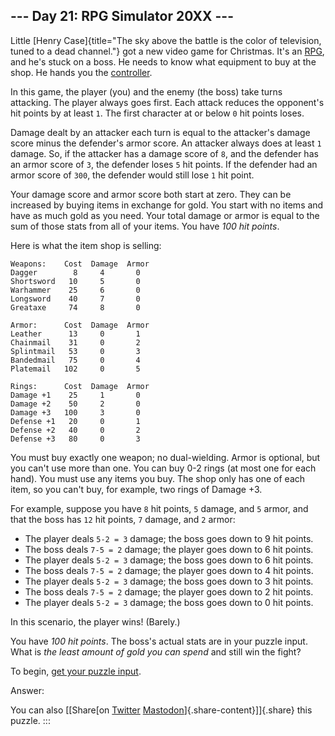 ## \-\-- Day 21: RPG Simulator 20XX \-\--

Little [Henry
Case]{title="The sky above the battle is the color of television, tuned to a dead channel."}
got a new video game for Christmas. It\'s an
[RPG](https://en.wikipedia.org/wiki/Role-playing_video_game), and he\'s
stuck on a boss. He needs to know what equipment to buy at the shop. He
hands you the
[controller](https://en.wikipedia.org/wiki/Game_controller).

In this game, the player (you) and the enemy (the boss) take turns
attacking. The player always goes first. Each attack reduces the
opponent\'s hit points by at least `1`. The first character at or below
`0` hit points loses.

Damage dealt by an attacker each turn is equal to the attacker\'s damage
score minus the defender\'s armor score. An attacker always does at
least `1` damage. So, if the attacker has a damage score of `8`, and the
defender has an armor score of `3`, the defender loses `5` hit points.
If the defender had an armor score of `300`, the defender would still
lose `1` hit point.

Your damage score and armor score both start at zero. They can be
increased by buying items in exchange for gold. You start with no items
and have as much gold as you need. Your total damage or armor is equal
to the sum of those stats from all of your items. You have *100 hit
points*.

Here is what the item shop is selling:

    Weapons:    Cost  Damage  Armor
    Dagger        8     4       0
    Shortsword   10     5       0
    Warhammer    25     6       0
    Longsword    40     7       0
    Greataxe     74     8       0

    Armor:      Cost  Damage  Armor
    Leather      13     0       1
    Chainmail    31     0       2
    Splintmail   53     0       3
    Bandedmail   75     0       4
    Platemail   102     0       5

    Rings:      Cost  Damage  Armor
    Damage +1    25     1       0
    Damage +2    50     2       0
    Damage +3   100     3       0
    Defense +1   20     0       1
    Defense +2   40     0       2
    Defense +3   80     0       3

You must buy exactly one weapon; no dual-wielding. Armor is optional,
but you can\'t use more than one. You can buy 0-2 rings (at most one for
each hand). You must use any items you buy. The shop only has one of
each item, so you can\'t buy, for example, two rings of Damage +3.

For example, suppose you have `8` hit points, `5` damage, and `5` armor,
and that the boss has `12` hit points, `7` damage, and `2` armor:

-   The player deals `5-2 = 3` damage; the boss goes down to 9 hit
    points.
-   The boss deals `7-5 = 2` damage; the player goes down to 6 hit
    points.
-   The player deals `5-2 = 3` damage; the boss goes down to 6 hit
    points.
-   The boss deals `7-5 = 2` damage; the player goes down to 4 hit
    points.
-   The player deals `5-2 = 3` damage; the boss goes down to 3 hit
    points.
-   The boss deals `7-5 = 2` damage; the player goes down to 2 hit
    points.
-   The player deals `5-2 = 3` damage; the boss goes down to 0 hit
    points.

In this scenario, the player wins! (Barely.)

You have *100 hit points*. The boss\'s actual stats are in your puzzle
input. What is *the least amount of gold you can spend* and still win
the fight?

To begin, [get your puzzle input](21/input).

Answer:

You can also [\[Share[on
[Twitter](https://twitter.com/intent/tweet?text=%22RPG+Simulator+20XX%22+%2D+Day+21+%2D+Advent+of+Code+2015&url=https%3A%2F%2Fadventofcode%2Ecom%2F2015%2Fday%2F21&related=ericwastl&hashtags=AdventOfCode)
[Mastodon](javascript:void(0);)]{.share-content}\]]{.share} this puzzle.
:::
